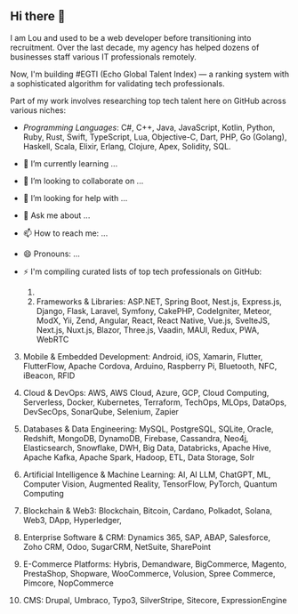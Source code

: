 ## Hi there 👋

I am Lou and used to be a web developer before transitioning into recruitment. Over the last decade, my agency has helped dozens of businesses staff various IT professionals remotely.

Now, I'm building #EGTI (Echo Global Talent Index) — a ranking system with a sophisticated algorithm for validating tech professionals.

Part of my work involves researching top tech talent here on GitHub across various niches:

- *Programming Languages*: C#, C++, Java, JavaScript, Kotlin, Python, Ruby, Rust, Swift, TypeScript, Lua, Objective-C, Dart, PHP, Go (Golang), Haskell, Scala, Elixir, Erlang, Clojure, Apex, Solidity, SQL.
- 🌱 I’m currently learning ...
- 👯 I’m looking to collaborate on ...
- 🤔 I’m looking for help with ...
- 💬 Ask me about ...
- 📫 How to reach me: ...
- 😄 Pronouns: ...
- ⚡ I'm compiling curated lists of top tech professionals on GitHub:
  
  1. 
  2. Frameworks & Libraries: ASP.NET, Spring Boot, Nest.js, Express.js, Django, Flask, Laravel, Symfony, CakePHP, CodeIgniter, Meteor, ModX, Yii, Zend, Angular, React, React Native, Vue.js, SvelteJS, Next.js, Nuxt.js, Blazor, Three.js, Vaadin, MAUI, Redux, PWA, WebRTC
3. Mobile & Embedded Development: Android, iOS, Xamarin, Flutter, FlutterFlow, Apache Cordova, Arduino, Raspberry Pi, Bluetooth, NFC, iBeacon, RFID
4. Cloud & DevOps: AWS, AWS Cloud, Azure, GCP, Cloud Computing, Serverless, Docker, Kubernetes, Terraform, TechOps, MLOps, DataOps, DevSecOps, SonarQube, Selenium, Zapier

5. Databases & Data Engineering: MySQL, PostgreSQL, SQLite, Oracle, Redshift, MongoDB, DynamoDB, Firebase, Cassandra, Neo4j, Elasticsearch, Snowflake, DWH, Big Data, Databricks, Apache Hive, Apache Kafka, Apache Spark, Hadoop, ETL, Data Storage, Solr

6. Artificial Intelligence & Machine Learning: AI, AI LLM, ChatGPT, ML, Computer Vision, Augmented Reality, TensorFlow, PyTorch, Quantum Computing

7. Blockchain & Web3: Blockchain, Bitcoin, Cardano, Polkadot, Solana, Web3, DApp, Hyperledger, 

8. Enterprise Software & CRM: Dynamics 365, SAP, ABAP, Salesforce, Zoho CRM, Odoo, SugarCRM, NetSuite, SharePoint

9. E-Commerce Platforms: Hybris, Demandware, BigCommerce, Magento, PrestaShop, Shopware, WooCommerce, Volusion, Spree Commerce, Pimcore, NopCommerce

10. CMS: Drupal, Umbraco, Typo3, SilverStripe, Sitecore, ExpressionEngine
